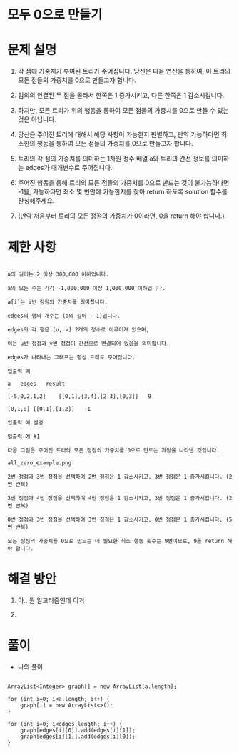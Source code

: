 # 모두 0으로 만들기

# 문제 설명

1. 각 점에 가중치가 부여된 트리가 주어집니다. 당신은 다음 연산을 통하여, 이 트리의 모든 점들의 가중치를 0으로 만들고자 합니다.

2. 임의의 연결된 두 점을 골라서 한쪽은 1 증가시키고, 다른 한쪽은 1 감소시킵니다.

3. 하지만, 모든 트리가 위의 행동을 통하여 모든 점들의 가중치를 0으로 만들 수 있는 것은 아닙니다.

4. 당신은 주어진 트리에 대해서 해당 사항이 가능한지 판별하고, 만약 가능하다면 최소한의 행동을 통하여 모든 점들의 가중치를 0으로 만들고자 합니다.

5. 트리의 각 점의 가중치를 의미하는 1차원 정수 배열 a와 트리의 간선 정보를 의미하는 edges가 매개변수로 주어집니다.

6. 주어진 행동을 통해 트리의 모든 점들의 가중치를 0으로 만드는 것이 불가능하다면 -1을, 가능하다면 최소 몇 번만에 가능한지를 찾아 return 하도록 solution 함수를 완성해주세요.

7. (만약 처음부터 트리의 모든 정점의 가중치가 0이라면, 0을 return 해야 합니다.)

# 제한 사항

```

a의 길이는 2 이상 300,000 이하입니다.

a의 모든 수는 각각 -1,000,000 이상 1,000,000 이하입니다.

a[i]는 i번 정점의 가중치를 의미합니다.

edges의 행의 개수는 (a의 길이 - 1)입니다.

edges의 각 행은 [u, v] 2개의 정수로 이루어져 있으며,

이는 u번 정점과 v번 정점이 간선으로 연결되어 있음을 의미합니다.

edges가 나타내는 그래프는 항상 트리로 주어집니다.

입출력 예

a	edges	result

[-5,0,2,1,2]	[[0,1],[3,4],[2,3],[0,3]]	9

[0,1,0]	[[0,1],[1,2]]	-1

입출력 예 설명

입출력 예 #1

다음 그림은 주어진 트리의 모든 정점의 가중치를 0으로 만드는 과정을 나타낸 것입니다.

all_zero_example.png

2번 정점과 3번 정점을 선택하여 2번 정점은 1 감소시키고, 3번 정점은 1 증가시킵니다. (2번 반복)

3번 정점과 4번 정점을 선택하여 4번 정점은 1 감소시키고, 3번 정점은 1 증가시킵니다. (2번 반복)

0번 정점과 3번 정점을 선택하여 3번 정점은 1 감소시키고, 0번 정점은 1 증가시킵니다. (5번 반복)

모든 정점의 가중치를 0으로 만드는 데 필요한 최소 행동 횟수는 9번이므로, 9를 return 해야 합니다.

```

# 해결 방안

1. 아.. 뭔 알고리즘인데 이거

2. 

# 풀이

- 나의 풀이

```

ArrayList<Integer> graph[] = new ArrayList[a.length];
        
for (int i=0; i<a.length; i++) {
    graph[i] = new ArrayList<>();
}

for (int i=0; i<edges.length; i++) {
    graph[edges[i][0]].add(edges[i][1]);
    graph[edges[i][1]].add(edges[i][0]);
}


```